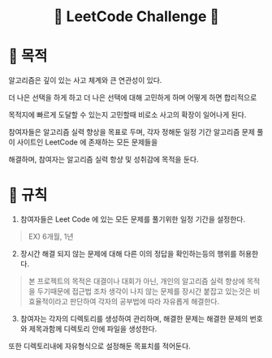 <div align=center>

# :checkered_flag: LeetCode Challenge :checkered_flag:

</div>

# :triangular_flag_on_post: 목적

알고리즘은 깊이 있는 사고 체계와 큰 연관성이 있다.

더 나은 선택을 하게 하고 더 나은 선택에 대해 고민하게 하며 어떻게 하면 합리적으로

목적지에 빠르게 도달할 수 있는지 고민할때 비로소 사고의 확장이 일어나게 된다.

참여자들은 알고리즘 실력 향상을 목표로 두며, 각자 정해둔 일정 기간 알고리즘 문제 풀이 사이트인 LeetCode 에 존재하는 모든 문제들을

해결하며, 참여자는 알고리즘 실력 항샹 및 성취감에 목적을 둔다.

# :triangular_flag_on_post: 규칙

1. 참여자들은 Leet Code 에 있는 모든 문제를 풀기위한 일정 기간을 설정한다.
> EX) 6개월, 1년

2. 장시간 해결 되지 않는 문제에 대해 다른 이의 정답을 확인하는등의 행위를 허용한다.
> 본 프로젝트의 목적은 대결이나 대회가 아닌, 개인의 알고리즘 실력 향상에 목적을 두기때문에
> 접근법 조차 생각이 나지 않는 문제를 장시간 붙잡고 있는것은 비효율적이라고 판단하여
> 각자의 공부법에 따라 자유롭게 해결한다.

3. 참여자는 각자의 디렉토리를 생성하여 관리하며, 해결한 문제는 해결한 문제의 번호와 제목과함께 디렉토리 안에 파일을 생성한다.

또한 디렉토리내에 자유형식으로 설정해둔 목표치를 적어둔다.


 
